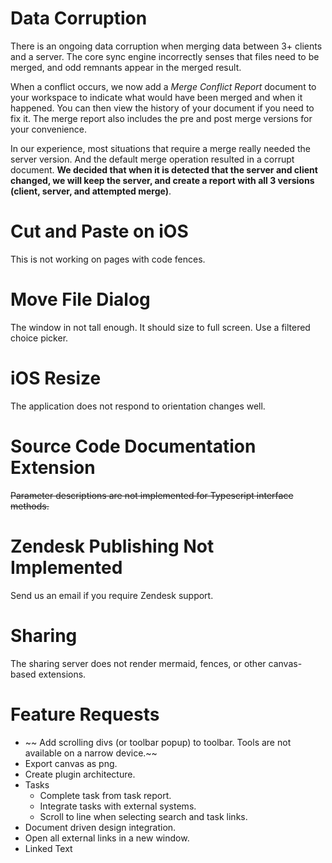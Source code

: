 # Data Corruption
There is an ongoing data corruption when merging data between 3+ clients and a server.  The core sync engine incorrectly senses that files need to be merged, and odd remnants appear in the merged result. 

When a conflict occurs, we now add a *Merge Conflict Report* document to your workspace to indicate what would have been merged and when it happened.  You can then view the history of your document if you need to fix it.  The merge report also includes the pre and post merge versions for your convenience.

In our experience, most situations that require a merge really needed the server version.  And the default merge operation resulted in a corrupt document.  **We decided that when it is detected that the server and client changed, we will keep the server, and create a report with all 3 versions (client, server, and attempted merge)**.

# Cut and Paste on iOS
This is not working on pages with code fences.

# Move File Dialog
The window in not tall enough.  It should size to full screen.  Use a filtered choice picker.

# iOS Resize
The application does not respond to orientation changes well.

# Source Code Documentation Extension
~~Parameter descriptions are not implemented for Typescript interface methods.~~

# Zendesk Publishing Not Implemented
Send us an email if you require Zendesk support.

# Sharing
The sharing server does not render mermaid, fences, or other canvas-based extensions.

# Feature Requests
* ~~ Add scrolling divs (or toolbar popup) to toolbar.  Tools are not available on a narrow device.~~
* Export canvas as png.
* Create plugin architecture.
* Tasks
	* Complete task from task report.
	* Integrate tasks with external systems.
	* Scroll to line when selecting search and task links.
* Document driven design integration.
* Open all external links in a new window.
* Linked Text

<!--stackedit_data:
eyJoaXN0b3J5IjpbMTk3NzQ3ODAxMiwtMTg1OTQ1NjIzNSwxMj
kzODQyNDE1LDE1NTgzMTM1ODcsLTExMTExNzMyNzEsODg1OTMw
MDEsLTM4MTg0OTIzNiwxNDU4MjA3NDE2LC0xODQzMTU0OTE2LD
MyMDEwNDYxLDM5ODk1NDkwOSwxODQ5MjY2MDgyLDE1NDMzODU0
OTksLTE1OTAzMzQwOTksMTU0MzM4NTQ5OSwtOTQ3MTEwODIyLC
0zMDQ0MTk1NzAsMjA5OTA0MTM0NiwxNjM4MDIxMTQ3LDE3NTgz
NDM2OTddfQ==
-->